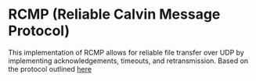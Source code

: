 # RCMP (Reliable Calvin Message Protocol)

This implementation of RCMP allows for reliable file transfer over UDP by implementing acknowledgements, timeouts, and retransmission.
Based on the protocol outlined [here](https://docs.google.com/document/d/19--3X5IwwDtJxeIE13WgtKm-gswR6fF8bejL468gIpo/edit#heading=h.r7wm0ewuayds)
